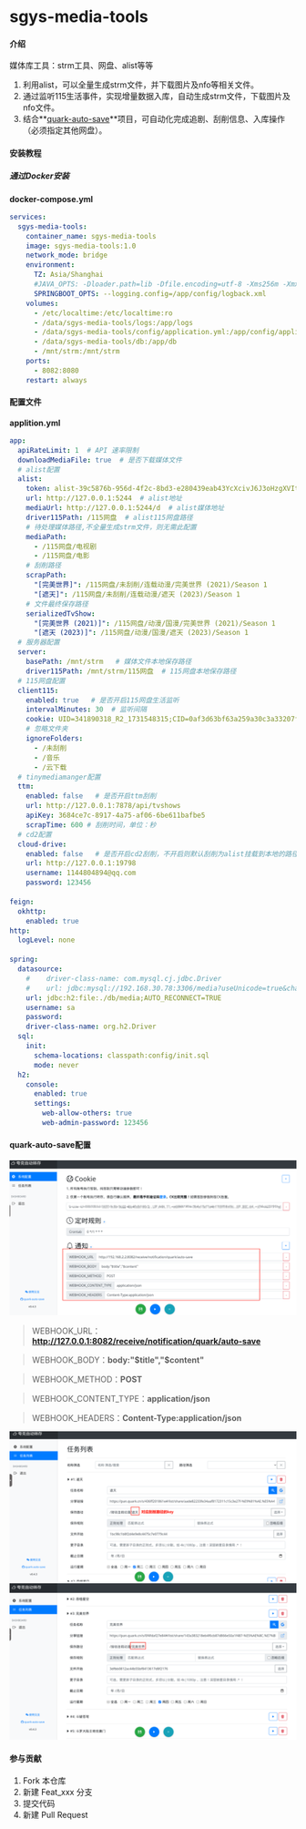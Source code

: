 # sgys-media-tools

#### 介绍
媒体库工具：strm工具、网盘、alist等等
1. 利用alist，可以全量生成strm文件，并下载图片及nfo等相关文件。
2. 通过监听115生活事件，实现增量数据入库，自动生成strm文件，下载图片及nfo文件。
3. 结合**[quark-auto-save](https://github.com/Cp0204/quark-auto-save)**项目，可自动化完成追剧、刮削信息、入库操作（必须指定其他网盘）。

#### 安装教程
##### 通过Docker安装
**docker-compose.yml**

```yml
services:
  sgys-media-tools:
    container_name: sgys-media-tools
    image: sgys-media-tools:1.0
    network_mode: bridge 
    environment:
      TZ: Asia/Shanghai
      #JAVA_OPTS: -Dloader.path=lib -Dfile.encoding=utf-8 -Xms256m -Xmx256m -Xss256k -XX:MetaspaceSize=64m -XX:+UseG1GC -XX:MaxGCPauseMillis=100 -XX:+AlwaysPreTouch -XX:-OmitStackTraceInFastThrow #Docerfile中有默认配置，可在此处选择覆盖
      SPRINGBOOT_OPTS: --logging.config=/app/config/logback.xml
    volumes:
      - /etc/localtime:/etc/localtime:ro
      - /data/sgys-media-tools/logs:/app/logs
      - /data/sgys-media-tools/config/application.yml:/app/config/application.yml
      - /data/sgys-media-tools/db:/app/db
      - /mnt/strm:/mnt/strm
    ports:
      - 8082:8080
    restart: always

```
#### 配置文件
**applition.yml**
```yml
app:
  apiRateLimit: 1  # API 速率限制
  downloadMediaFile: true  # 是否下载媒体文件
  # alist配置
  alist:
    token: alist-39c5876b-956d-4f2c-8bd3-e280439eab43YcXcivJ6J3oHzgXVItnIpQAcG7goPpUIX42HP2TClK06rhbc3mAyp3l7sb8AlTkT  # alist token
    url: http://127.0.0.1:5244  # alist地址
    mediaUrl: http://127.0.0.1:5244/d  # alist媒体地址
    driver115Path: /115网盘  # alist115网盘路径
    # 待处理媒体路径,不全量生成strm文件，则无需此配置
    mediaPath:
      - /115网盘/电视剧
      - /115网盘/电影
    # 刮削路径
    scrapPath:
      "[完美世界]": /115网盘/未刮削/连载动漫/完美世界 (2021)/Season 1
      "[遮天]": /115网盘/未刮削/连载动漫/遮天 (2023)/Season 1
    # 文件最终保存路径
    serializedTvShow:
      "[完美世界 (2021)]": /115网盘/动漫/国漫/完美世界 (2021)/Season 1
      "[遮天 (2023)]": /115网盘/动漫/国漫/遮天 (2023)/Season 1
  # 服务器配置
  server:
    basePath: /mnt/strm   # 媒体文件本地保存路径
    driver115Path: /mnt/strm/115网盘  # 115网盘本地保存路径
  # 115网盘配置
  client115:
    enabled: true   # 是否开启115网盘生活监听
    intervalMinutes: 30  # 监听间隔
    cookie: UID=341890318_R2_1731548315;CID=0af3d63bf63a259a30c3a33207f3b292;SEID=7456fe87bf1a5a11716b3edd604b23579e2bb912f61295c7bf708a5551809c13ac40d5f3b7f2360682f6ab8e5b965231ce109f2bc5634555527751c7
    # 忽略文件夹
    ignoreFolders:
      - /未刮削
      - /音乐
      - /云下载
  # tinymediamanger配置
  ttm:
    enabled: false   # 是否开启ttm刮削
    url: http://127.0.0.1:7878/api/tvshows
    apiKey: 3684ce7c-8917-4a75-af06-6be611bafbe5
    scrapTime: 600 # 刮削时间，单位：秒
  # cd2配置
  cloud-drive:
    enabled: false   # 是否开启cd2刮削，不开启则默认刮削为alist挂载到本地的路径（通过ttm刮削alist挂载的115可能会有垃圾文件未删除，强迫症建议打开cd2，不在意的话关闭即可）
    url: http://127.0.0.1:19798
    username: 1144804894@qq.com
    password: 123456

feign:
  okhttp:
    enabled: true
http:
  logLevel: none

spring:
  datasource:
    #    driver-class-name: com.mysql.cj.jdbc.Driver
    #    url: jdbc:mysql://192.168.30.78:3306/media?useUnicode=true&characterEncoding=utf-8&useSSL=false&serverTimezone=Asia/Shanghai
    url: jdbc:h2:file:./db/media;AUTO_RECONNECT=TRUE
    username: sa
    password:
    driver-class-name: org.h2.Driver
  sql:
    init:
      schema-locations: classpath:config/init.sql
      mode: never
  h2:
    console:
      enabled: true
      settings:
        web-allow-others: true
        web-admin-password: 123456
```

#### quark-auto-save配置
![quark-auto-save](./img/quark-auto-save.png)
> WEBHOOK_URL：**http://127.0.0.1:8082/receive/notification/quark/auto-save**

> WEBHOOK_BODY：**body:"\$title","\$content"**

> WEBHOOK_METHOD：**POST**

> WEBHOOK_CONTENT_TYPE：**application/json**

> WEBHOOK_HEADERS：**Content-Type:application/json**

![任务配置1](./img/任务配置1.png)
![任务配置2](./img/任务配置2.png)

#### 参与贡献

1.  Fork 本仓库
2.  新建 Feat_xxx 分支
3.  提交代码
4.  新建 Pull Request
